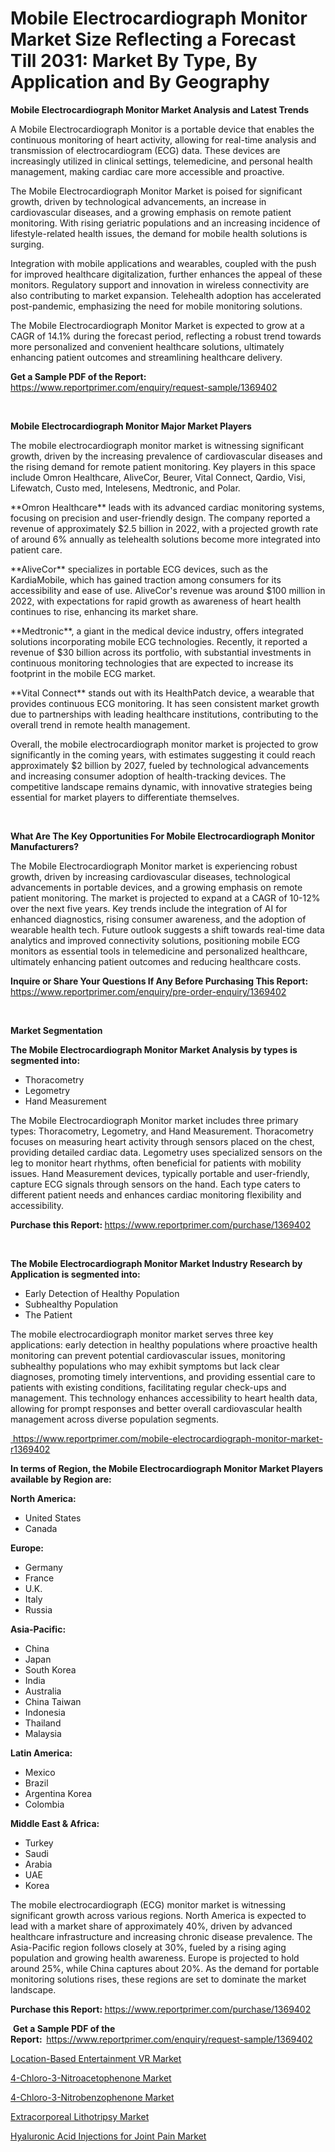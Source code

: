 <p><h1>Mobile Electrocardiograph Monitor Market Size Reflecting a Forecast Till 2031: Market By Type, By Application and By Geography</h1></p><p><strong>Mobile Electrocardiograph Monitor Market Analysis and Latest Trends</strong></p>
<p><p>A Mobile Electrocardiograph Monitor is a portable device that enables the continuous monitoring of heart activity, allowing for real-time analysis and transmission of electrocardiogram (ECG) data. These devices are increasingly utilized in clinical settings, telemedicine, and personal health management, making cardiac care more accessible and proactive.</p><p>The Mobile Electrocardiograph Monitor Market is poised for significant growth, driven by technological advancements, an increase in cardiovascular diseases, and a growing emphasis on remote patient monitoring. With rising geriatric populations and an increasing incidence of lifestyle-related health issues, the demand for mobile health solutions is surging.</p><p>Integration with mobile applications and wearables, coupled with the push for improved healthcare digitalization, further enhances the appeal of these monitors. Regulatory support and innovation in wireless connectivity are also contributing to market expansion. Telehealth adoption has accelerated post-pandemic, emphasizing the need for mobile monitoring solutions.</p><p>The Mobile Electrocardiograph Monitor Market is expected to grow at a CAGR of 14.1% during the forecast period, reflecting a robust trend towards more personalized and convenient healthcare solutions, ultimately enhancing patient outcomes and streamlining healthcare delivery.</p></p>
<p><strong>Get a Sample PDF of the Report:&nbsp;</strong> <a href="https://www.reportprimer.com/enquiry/request-sample/1369402">https://www.reportprimer.com/enquiry/request-sample/1369402</a></p>
<p>&nbsp;</p>
<p><strong>Mobile Electrocardiograph Monitor Major Market Players</strong></p>
<p><p>The mobile electrocardiograph monitor market is witnessing significant growth, driven by the increasing prevalence of cardiovascular diseases and the rising demand for remote patient monitoring. Key players in this space include Omron Healthcare, AliveCor, Beurer, Vital Connect, Qardio, Visi, Lifewatch, Custo med, Intelesens, Medtronic, and Polar.</p><p>**Omron Healthcare** leads with its advanced cardiac monitoring systems, focusing on precision and user-friendly design. The company reported a revenue of approximately $2.5 billion in 2022, with a projected growth rate of around 6% annually as telehealth solutions become more integrated into patient care.</p><p>**AliveCor** specializes in portable ECG devices, such as the KardiaMobile, which has gained traction among consumers for its accessibility and ease of use. AliveCor's revenue was around $100 million in 2022, with expectations for rapid growth as awareness of heart health continues to rise, enhancing its market share.</p><p>**Medtronic**, a giant in the medical device industry, offers integrated solutions incorporating mobile ECG technologies. Recently, it reported a revenue of $30 billion across its portfolio, with substantial investments in continuous monitoring technologies that are expected to increase its footprint in the mobile ECG market.</p><p>**Vital Connect** stands out with its HealthPatch device, a wearable that provides continuous ECG monitoring. It has seen consistent market growth due to partnerships with leading healthcare institutions, contributing to the overall trend in remote health management.</p><p>Overall, the mobile electrocardiograph monitor market is projected to grow significantly in the coming years, with estimates suggesting it could reach approximately $2 billion by 2027, fueled by technological advancements and increasing consumer adoption of health-tracking devices. The competitive landscape remains dynamic, with innovative strategies being essential for market players to differentiate themselves.</p></p>
<p>&nbsp;</p>
<p><strong>What Are The Key Opportunities For Mobile Electrocardiograph Monitor Manufacturers?</strong></p>
<p><p>The Mobile Electrocardiograph Monitor market is experiencing robust growth, driven by increasing cardiovascular diseases, technological advancements in portable devices, and a growing emphasis on remote patient monitoring. The market is projected to expand at a CAGR of 10-12% over the next five years. Key trends include the integration of AI for enhanced diagnostics, rising consumer awareness, and the adoption of wearable health tech. Future outlook suggests a shift towards real-time data analytics and improved connectivity solutions, positioning mobile ECG monitors as essential tools in telemedicine and personalized healthcare, ultimately enhancing patient outcomes and reducing healthcare costs.</p></p>
<p><strong>Inquire or Share Your Questions If Any Before Purchasing This Report:</strong> <a href="https://www.reportprimer.com/enquiry/pre-order-enquiry/1369402">https://www.reportprimer.com/enquiry/pre-order-enquiry/1369402</a></p>
<p>&nbsp;</p>
<p><strong>Market Segmentation</strong></p>
<p><strong>The Mobile Electrocardiograph Monitor Market Analysis by types is segmented into:</strong></p>
<p><ul><li>Thoracometry</li><li>Legometry</li><li>Hand Measurement</li></ul></p>
<p><p>The Mobile Electrocardiograph Monitor market includes three primary types: Thoracometry, Legometry, and Hand Measurement. Thoracometry focuses on measuring heart activity through sensors placed on the chest, providing detailed cardiac data. Legometry uses specialized sensors on the leg to monitor heart rhythms, often beneficial for patients with mobility issues. Hand Measurement devices, typically portable and user-friendly, capture ECG signals through sensors on the hand. Each type caters to different patient needs and enhances cardiac monitoring flexibility and accessibility.</p></p>
<p><strong>Purchase this Report:&nbsp;</strong><a href="https://www.reportprimer.com/purchase/1369402">https://www.reportprimer.com/purchase/1369402</a></p>
<p>&nbsp;</p>
<p><strong>The Mobile Electrocardiograph Monitor Market Industry Research by Application is segmented into:</strong></p>
<p><ul><li>Early Detection of Healthy Population</li><li>Subhealthy Population</li><li>The Patient</li></ul></p>
<p><p>The mobile electrocardiograph monitor market serves three key applications: early detection in healthy populations where proactive health monitoring can prevent potential cardiovascular issues, monitoring subhealthy populations who may exhibit symptoms but lack clear diagnoses, promoting timely interventions, and providing essential care to patients with existing conditions, facilitating regular check-ups and management. This technology enhances accessibility to heart health data, allowing for prompt responses and better overall cardiovascular health management across diverse population segments.</p></p>
<p><a href="https://www.reportprimer.com/mobile-electrocardiograph-monitor-market-r1369402">&nbsp;https://www.reportprimer.com/mobile-electrocardiograph-monitor-market-r1369402</a></p>
<p><strong>In terms of Region, the Mobile Electrocardiograph Monitor Market Players available by Region are:</strong></p>
<p>
    <p> <strong> North America: </strong>
        <ul>
            <li>United States</li>
            <li>Canada</li>
        </ul>
        </p> 
    <p> <strong> Europe: </strong>
        <ul>
            <li>Germany</li>
            <li>France</li>
            <li>U.K.</li>
            <li>Italy</li>
            <li>Russia</li>
        </ul>
        </p> 
    <p> <strong> Asia-Pacific: </strong>
        <ul>
            <li>China</li>
            <li>Japan</li>
            <li>South Korea</li>
            <li>India</li>
            <li>Australia</li>
            <li>China Taiwan</li>
            <li>Indonesia</li>
            <li>Thailand</li>
            <li>Malaysia</li>
        </ul>
        </p> 
    <p> <strong> Latin America: </strong>
        <ul>
            <li>Mexico</li>
            <li>Brazil</li>
            <li>Argentina Korea</li>
            <li>Colombia</li>
        </ul>
        </p> 
    <p> <strong> Middle East & Africa: </strong>
        <ul>
            <li>Turkey</li>
            <li>Saudi</li>
            <li>Arabia</li>
            <li>UAE</li>
            <li>Korea</li>
        </ul>
    </p>
    </p>
<p><p>The mobile electrocardiograph (ECG) monitor market is witnessing significant growth across various regions. North America is expected to lead with a market share of approximately 40%, driven by advanced healthcare infrastructure and increasing chronic disease prevalence. The Asia-Pacific region follows closely at 30%, fueled by a rising aging population and growing health awareness. Europe is projected to hold around 25%, while China captures about 20%. As the demand for portable monitoring solutions rises, these regions are set to dominate the market landscape.</p></p>
<p><strong>Purchase this Report: </strong><a href="https://www.reportprimer.com/purchase/1369402">https://www.reportprimer.com/purchase/1369402</a></p>
<p>&nbsp;<strong>Get a Sample PDF of the Report:&nbsp;&nbsp;</strong><a href="https://www.reportprimer.com/enquiry/request-sample/1369402">https://www.reportprimer.com/enquiry/request-sample/1369402</a></p>
<p><strong></strong></p>
<p><p><a href="https://medium.com/@lavonnedefsmc/location-based-entertainment-vr-market-size-share-trends-analysis-report-by-end-use-family-7cd9b9ea338f?postPublishedType=repub">Location-Based Entertainment VR Market</a></p><p><a href="https://issuu.com/reportprime-2/docs/4-chloro-3-nitroacetophenone-market_fcb89ebedf8fe6">4-Chloro-3-Nitroacetophenone Market</a></p><p><a href="https://issuu.com/reportprime-2/docs/4-chloro-3-nitrobenzophenone-market_7d9b313c16bbcd">4-Chloro-3-Nitrobenzophenone Market</a></p><p><a href="https://www.linkedin.com/pulse/extracorporeal-lithotripsy-market-trends-strategic-insights-t5jwe">Extracorporeal Lithotripsy Market</a></p><p><a href="https://www.linkedin.com/pulse/navigating-global-hyaluronic-acid-injections-joint-pain-gan6e">Hyaluronic Acid Injections for Joint Pain Market</a></p></p>